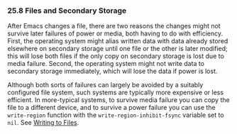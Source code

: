 

### 25.8 Files and Secondary Storage

After Emacs changes a file, there are two reasons the changes might not survive later failures of power or media, both having to do with efficiency. First, the operating system might alias written data with data already stored elsewhere on secondary storage until one file or the other is later modified; this will lose both files if the only copy on secondary storage is lost due to media failure. Second, the operating system might not write data to secondary storage immediately, which will lose the data if power is lost.

Although both sorts of failures can largely be avoided by a suitably configured file system, such systems are typically more expensive or less efficient. In more-typical systems, to survive media failure you can copy the file to a different device, and to survive a power failure you can use the `write-region` function with the `write-region-inhibit-fsync` variable set to `nil`. See [Writing to Files](Writing-to-Files.html).
